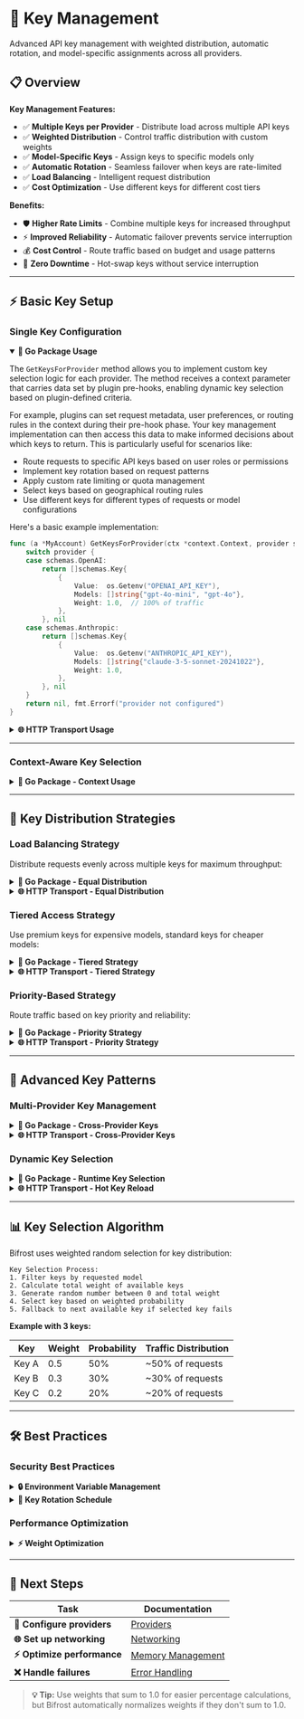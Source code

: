 # 🔑 Key Management

Advanced API key management with weighted distribution, automatic rotation, and model-specific assignments across all providers.

## 📋 Overview

**Key Management Features:**

- ✅ **Multiple Keys per Provider** - Distribute load across multiple API keys
- ✅ **Weighted Distribution** - Control traffic distribution with custom weights
- ✅ **Model-Specific Keys** - Assign keys to specific models only
- ✅ **Automatic Rotation** - Seamless failover when keys are rate-limited
- ✅ **Load Balancing** - Intelligent request distribution
- ✅ **Cost Optimization** - Use different keys for different cost tiers

**Benefits:**

- 🛡️ **Higher Rate Limits** - Combine multiple keys for increased throughput
- ⚡ **Improved Reliability** - Automatic failover prevents service interruption
- 💰 **Cost Control** - Route traffic based on budget and usage patterns
- 🔧 **Zero Downtime** - Hot-swap keys without service interruption

---

## ⚡ Basic Key Setup

### Single Key Configuration

<details open>
<summary><strong>🔧 Go Package Usage</strong></summary>

The `GetKeysForProvider` method allows you to implement custom key selection logic for each provider. The method receives a context parameter that carries data set by plugin pre-hooks, enabling dynamic key selection based on plugin-defined criteria.

For example, plugins can set request metadata, user preferences, or routing rules in the context during their pre-hook phase. Your key management implementation can then access this data to make informed decisions about which keys to return. This is particularly useful for scenarios like:

- Route requests to specific API keys based on user roles or permissions
- Implement key rotation based on request patterns
- Apply custom rate limiting or quota management
- Select keys based on geographical routing rules
- Use different keys for different types of requests or model configurations

Here's a basic example implementation:

```go
func (a *MyAccount) GetKeysForProvider(ctx *context.Context, provider schemas.ModelProvider) ([]schemas.Key, error) {
    switch provider {
    case schemas.OpenAI:
        return []schemas.Key{
            {
                Value:  os.Getenv("OPENAI_API_KEY"),
                Models: []string{"gpt-4o-mini", "gpt-4o"},
                Weight: 1.0,  // 100% of traffic
            },
        }, nil
    case schemas.Anthropic:
        return []schemas.Key{
            {
                Value:  os.Getenv("ANTHROPIC_API_KEY"),
                Models: []string{"claude-3-5-sonnet-20241022"},
                Weight: 1.0,
            },
        }, nil
    }
    return nil, fmt.Errorf("provider not configured")
}
```

</details>

<details>
<summary><strong>🌐 HTTP Transport Usage</strong></summary>

**Configuration (`config.json`):**

```json
{
  "providers": {
    "openai": {
      "keys": [
        {
          "value": "env.OPENAI_API_KEY",
          "models": ["gpt-4o-mini", "gpt-4o"],
          "weight": 1.0
        }
      ]
    },
    "anthropic": {
      "keys": [
        {
          "value": "env.ANTHROPIC_API_KEY",
          "models": ["claude-3-5-sonnet-20241022"],
          "weight": 1.0
        }
      ]
    }
  }
}
```

**Environment variables:**

```bash
export OPENAI_API_KEY="sk-..."
export ANTHROPIC_API_KEY="sk-ant-..."
```

</details>

---

### Context-Aware Key Selection

<details>
<summary><strong>🔧 Go Package - Context Usage</strong></summary>

The `GetKeysForProvider` method receives a context that can contain data from any source that sets values before the Bifrost request. This includes plugin pre-hooks, application logic, middleware, or direct context manipulation. Here's an example that demonstrates various context-based key selection strategies:

```go
type ContextAwareAccount struct {
    standardKeys []schemas.Key
    premiumKeys  []schemas.Key
}

func (a *ContextAwareAccount) GetKeysForProvider(ctx *context.Context, provider schemas.ModelProvider) ([]schemas.Key, error) {
    if provider != schemas.OpenAI {
        return nil, fmt.Errorf("provider not supported")
    }

    // Access context values from any source
    if ctx != nil {
        // Example: Application-set user role
        if userRole, ok := (*ctx).Value("user_role").(string); ok {
            switch userRole {
            case "premium":
                return a.premiumKeys, nil
            case "standard":
                return a.standardKeys, nil
            }
        }

        // Example: Middleware-set geographic region
        if region, ok := (*ctx).Value("geo_region").(string); ok {
            // Return region-specific keys
            switch region {
            case "eu":
                return []schemas.Key{{
                    Value:  os.Getenv("OPENAI_EU_KEY"),
                    Models: []string{"gpt-4o-mini", "gpt-4o"},
                    Weight: 1.0,
                }}, nil
            case "us":
                return []schemas.Key{{
                    Value:  os.Getenv("OPENAI_US_KEY"),
                    Models: []string{"gpt-4o-mini", "gpt-4o"},
                    Weight: 1.0,
                }}, nil
            }
        }

        // Example: Plugin-set request priority
        if priority, ok := (*ctx).Value("request_priority").(string); ok {
            switch priority {
            case "high":
                return []schemas.Key{{
                    Value:  os.Getenv("OPENAI_DEDICATED_KEY"),
                    Models: []string{"gpt-4o"},
                    Weight: 1.0,
                }}, nil
            }
        }

        // Example: Direct context value from application code
        if customKey, ok := (*ctx).Value("custom_api_key").(string); ok {
            return []schemas.Key{{
                Value:  customKey,
                Models: []string{"gpt-4o-mini", "gpt-4o"},
                Weight: 1.0,
            }}, nil
        }
    }

    // Default to standard keys if no context or matching criteria
    return a.standardKeys, nil
}
```

This implementation demonstrates:
- Reading context values set by various sources
- Application-level user role based selection
- Geographic routing from middleware
- Priority-based selection from plugins
- Custom key injection through direct context manipulation

You can set context values in several ways:

```go
// Direct in your application code
ctx := context.WithValue(context.Background(), "user_role", "premium")

// In middleware
func MyMiddleware(next http.Handler) http.Handler {
    return http.HandlerFunc(func(w http.ResponseWriter, r *http.Request) {
        ctx := context.WithValue(r.Context(), "geo_region", "eu")
        next.ServeHTTP(w, r.WithContext(ctx))
    })
}

// In a plugin's PreHook
func (p *MyPlugin) PreHook(ctx *context.Context, req *schemas.BifrostRequest) (*schemas.BifrostRequest, *schemas.PluginShortCircuit, error) {
    *ctx = context.WithValue(*ctx, "request_priority", "high")
    return req, nil, nil
}

// When making a Bifrost request
ctx := context.WithValue(context.Background(), "custom_api_key", "sk-...")
response, err := client.ChatCompletionRequest(ctx, request)
```

</details>

---

## 🔄 Key Distribution Strategies

### Load Balancing Strategy

Distribute requests evenly across multiple keys for maximum throughput:

<details>
<summary><strong>🔧 Go Package - Equal Distribution</strong></summary>

```go
func (a *MyAccount) GetKeysForProvider(ctx *context.Context, provider schemas.ModelProvider) ([]schemas.Key, error) {
    if provider == schemas.OpenAI {
        return []schemas.Key{
            {
                Value:  os.Getenv("OPENAI_KEY_1"),
                Models: []string{"gpt-4o-mini", "gpt-4o"},
                Weight: 0.25,  // 25% each for even distribution
            },
            {
                Value:  os.Getenv("OPENAI_KEY_2"),
                Models: []string{"gpt-4o-mini", "gpt-4o"},
                Weight: 0.25,
            },
            {
                Value:  os.Getenv("OPENAI_KEY_3"),
                Models: []string{"gpt-4o-mini", "gpt-4o"},
                Weight: 0.25,
            },
            {
                Value:  os.Getenv("OPENAI_KEY_4"),
                Models: []string{"gpt-4o-mini", "gpt-4o"},
                Weight: 0.25,
            },
        }, nil
    }
    return nil, fmt.Errorf("provider not configured")
}
```

</details>

<details>
<summary><strong>🌐 HTTP Transport - Equal Distribution</strong></summary>

```json
{
  "providers": {
    "openai": {
      "keys": [
        {
          "value": "env.OPENAI_KEY_1",
          "models": ["gpt-4o-mini", "gpt-4o"],
          "weight": 0.25
        },
        {
          "value": "env.OPENAI_KEY_2",
          "models": ["gpt-4o-mini", "gpt-4o"],
          "weight": 0.25
        },
        {
          "value": "env.OPENAI_KEY_3",
          "models": ["gpt-4o-mini", "gpt-4o"],
          "weight": 0.25
        },
        {
          "value": "env.OPENAI_KEY_4",
          "models": ["gpt-4o-mini", "gpt-4o"],
          "weight": 0.25
        }
      ]
    }
  }
}
```

**Environment setup:**

```bash
export OPENAI_KEY_1="sk-1..."
export OPENAI_KEY_2="sk-2..."
export OPENAI_KEY_3="sk-3..."
export OPENAI_KEY_4="sk-4..."
```

</details>

### Tiered Access Strategy

Use premium keys for expensive models, standard keys for cheaper models:

<details>
<summary><strong>🔧 Go Package - Tiered Strategy</strong></summary>

```go
func (a *MyAccount) GetKeysForProvider(ctx *context.Context, provider schemas.ModelProvider) ([]schemas.Key, error) {
    if provider == schemas.OpenAI {
        return []schemas.Key{
            // Standard keys for cheap models
            {
                Value:  os.Getenv("OPENAI_STANDARD_KEY_1"),
                Models: []string{"gpt-4o-mini"},  // Cheap model only
                Weight: 0.4,
            },
            {
                Value:  os.Getenv("OPENAI_STANDARD_KEY_2"),
                Models: []string{"gpt-4o-mini"},
                Weight: 0.3,
            },
            // Premium keys for expensive models
            {
                Value:  os.Getenv("OPENAI_PREMIUM_KEY_1"),
                Models: []string{"gpt-4o", "gpt-4o-mini"},  // All models
                Weight: 0.2,
            },
            {
                Value:  os.Getenv("OPENAI_PREMIUM_KEY_2"),
                Models: []string{"gpt-4o", "gpt-4o-mini"},
                Weight: 0.1,
            },
        }, nil
    }
    return nil, fmt.Errorf("provider not configured")
}
```

**Result:** Cost optimization with dedicated premium keys for expensive models

</details>

<details>
<summary><strong>🌐 HTTP Transport - Tiered Strategy</strong></summary>

```json
{
  "providers": {
    "openai": {
      "keys": [
        {
          "value": "env.OPENAI_STANDARD_KEY_1",
          "models": ["gpt-4o-mini"],
          "weight": 0.4
        },
        {
          "value": "env.OPENAI_STANDARD_KEY_2",
          "models": ["gpt-4o-mini"],
          "weight": 0.3
        },
        {
          "value": "env.OPENAI_PREMIUM_KEY_1",
          "models": ["gpt-4o", "gpt-4o-mini"],
          "weight": 0.2
        },
        {
          "value": "env.OPENAI_PREMIUM_KEY_2",
          "models": ["gpt-4o", "gpt-4o-mini"],
          "weight": 0.1
        }
      ]
    }
  }
}
```

</details>

### Priority-Based Strategy

Route traffic based on key priority and reliability:

<details>
<summary><strong>🔧 Go Package - Priority Strategy</strong></summary>

```go
func (a *MyAccount) GetKeysForProvider(ctx *context.Context, provider schemas.ModelProvider) ([]schemas.Key, error) {
    if provider == schemas.OpenAI {
        return []schemas.Key{
            // Primary key (highest priority)
            {
                Value:  os.Getenv("OPENAI_PRIMARY_KEY"),
                Models: []string{"gpt-4o-mini", "gpt-4o"},
                Weight: 0.6,  // 60% traffic to primary
            },
            // Secondary keys (backup)
            {
                Value:  os.Getenv("OPENAI_BACKUP_KEY_1"),
                Models: []string{"gpt-4o-mini", "gpt-4o"},
                Weight: 0.3,  // 30% to first backup
            },
            {
                Value:  os.Getenv("OPENAI_BACKUP_KEY_2"),
                Models: []string{"gpt-4o-mini", "gpt-4o"},
                Weight: 0.1,  // 10% to second backup
            },
        }, nil
    }
    return nil, fmt.Errorf("provider not configured")
}
```

</details>

<details>
<summary><strong>🌐 HTTP Transport - Priority Strategy</strong></summary>

```json
{
  "providers": {
    "openai": {
      "keys": [
        {
          "value": "env.OPENAI_PRIMARY_KEY",
          "models": ["gpt-4o-mini", "gpt-4o"],
          "weight": 0.6
        },
        {
          "value": "env.OPENAI_BACKUP_KEY_1",
          "models": ["gpt-4o-mini", "gpt-4o"],
          "weight": 0.3
        },
        {
          "value": "env.OPENAI_BACKUP_KEY_2",
          "models": ["gpt-4o-mini", "gpt-4o"],
          "weight": 0.1
        }
      ]
    }
  }
}
```

</details>

---

## 🎯 Advanced Key Patterns

### Multi-Provider Key Management

<details>
<summary><strong>🔧 Go Package - Cross-Provider Keys</strong></summary>

```go
func (a *MyAccount) GetKeysForProvider(ctx *context.Context, provider schemas.ModelProvider) ([]schemas.Key, error) {
    switch provider {
    case schemas.OpenAI:
        return []schemas.Key{
            {
                Value:  os.Getenv("OPENAI_KEY_1"),
                Models: []string{"gpt-4o-mini", "gpt-4o"},
                Weight: 0.7,
            },
            {
                Value:  os.Getenv("OPENAI_KEY_2"),
                Models: []string{"gpt-4o"},
                Weight: 0.3,
            },
        }, nil
    case schemas.Anthropic:
        return []schemas.Key{
            {
                Value:  os.Getenv("ANTHROPIC_KEY_1"),
                Models: []string{"claude-3-5-sonnet-20241022"},
                Weight: 0.8,
            },
            {
                Value:  os.Getenv("ANTHROPIC_KEY_2"),
                Models: []string{"claude-3-5-sonnet-20241022"},
                Weight: 0.2,
            },
        }, nil
    case schemas.Bedrock:
        return []schemas.Key{
            {
                Value:  os.Getenv("AWS_ACCESS_KEY_ID"),
                Models: []string{"anthropic.claude-3-5-sonnet-20241022-v2:0"},
                Weight: 1.0,
            },
        }, nil
    }
    return nil, fmt.Errorf("provider %s not configured", provider)
}
```

</details>

<details>
<summary><strong>🌐 HTTP Transport - Cross-Provider Keys</strong></summary>

```json
{
  "providers": {
    "openai": {
      "keys": [
        {
          "value": "env.OPENAI_KEY_1",
          "models": ["gpt-4o-mini", "gpt-4o"],
          "weight": 0.7
        },
        {
          "value": "env.OPENAI_KEY_2",
          "models": ["gpt-4o"],
          "weight": 0.3
        }
      ]
    },
    "anthropic": {
      "keys": [
        {
          "value": "env.ANTHROPIC_KEY_1",
          "models": ["claude-3-5-sonnet-20241022"],
          "weight": 0.8
        },
        {
          "value": "env.ANTHROPIC_KEY_2",
          "models": ["claude-3-5-sonnet-20241022"],
          "weight": 0.2
        }
      ]
    },
    "bedrock": {
      "keys": [
        {
          "models": ["anthropic.claude-3-5-sonnet-20241022-v2:0"],
          "weight": 1.0,
          "bedrock_key_config": {
            "access_key": "env.AWS_ACCESS_KEY_ID",
            "secret_key": "env.AWS_SECRET_ACCESS_KEY",
            "session_token": "env.AWS_SESSION_TOKEN",
            "region": "us-east-1",
            "arn": "arn:aws:iam::123456789012:role/BedrockRole"
          }
        }
      ],
    }
  }
}
```

</details>

### Dynamic Key Selection

<details>
<summary><strong>🔧 Go Package - Runtime Key Selection</strong></summary>

```go
type DynamicAccount struct {
    keyRotationInterval time.Duration
    lastRotation        time.Time
    currentKeyIndex     int
    keys                map[schemas.ModelProvider][]schemas.Key
}

func (a *DynamicAccount) GetKeysForProvider(ctx *context.Context, provider schemas.ModelProvider) ([]schemas.Key, error) {
    // Rotate keys every hour
    if time.Since(a.lastRotation) > a.keyRotationInterval {
        a.rotateKeys()
        a.lastRotation = time.Now()
    }

    if keys, exists := a.keys[provider]; exists {
        return keys, nil
    }
    return nil, fmt.Errorf("provider not configured")
}

func (a *DynamicAccount) rotateKeys() {
    // Implement key rotation logic
    // Could fetch new keys from secret management system
    log.Info("Rotating API keys...")
}
```

</details>

<details>
<summary><strong>🌐 HTTP Transport - Hot Key Reload</strong></summary>

This feature is under development.

</details>

---

## 📊 Key Selection Algorithm

Bifrost uses weighted random selection for key distribution:

```text
Key Selection Process:
1. Filter keys by requested model
2. Calculate total weight of available keys
3. Generate random number between 0 and total weight
4. Select key based on weighted probability
5. Fallback to next available key if selected key fails
```

**Example with 3 keys:**

| Key   | Weight | Probability | Traffic Distribution |
| ----- | ------ | ----------- | -------------------- |
| Key A | 0.5    | 50%         | ~50% of requests     |
| Key B | 0.3    | 30%         | ~30% of requests     |
| Key C | 0.2    | 20%         | ~20% of requests     |

---

## 🛠️ Best Practices

### Security Best Practices

<details>
<summary><strong>🔒 Environment Variable Management</strong></summary>

**Recommended approach:**

```bash
# Use descriptive naming
export OPENAI_PRIMARY_KEY="sk-..."
export OPENAI_FALLBACK_KEY="sk-..."
export ANTHROPIC_PRODUCTION_KEY="sk-ant-..."

# Avoid hardcoding in config files
# ❌ Bad
{
  "value": "sk-actual-key-here"
}

# ✅ Good
{
  "value": "env.OPENAI_API_KEY"
}
```

</details>

<details>
<summary><strong>🔄 Key Rotation Schedule</strong></summary>

**Recommended rotation schedule:**

```text
• Production keys: Every 30 days
• Development keys: Every 90 days
• Backup keys: Every 60 days
• Emergency keys: Keep fresh, rotate every 14 days
```

**Implementation:**

```go
// Track key age and force rotation
type KeyWithMetadata struct {
    schemas.Key
    CreatedAt time.Time
    LastUsed  time.Time
}

func (k *KeyWithMetadata) ShouldRotate() bool {
    return time.Since(k.CreatedAt) > 30*24*time.Hour // 30 days
}
```

</details>

### Performance Optimization

<details>
<summary><strong>⚡ Weight Optimization</strong></summary>

**High-throughput scenario:**

```json
{
  "providers": {
    "openai": {
      "keys": [
        {
          "value": "env.OPENAI_HIGH_LIMIT_KEY",
          "models": ["gpt-4o-mini"],
          "weight": 0.8
        },
        {
          "value": "env.OPENAI_STANDARD_KEY",
          "models": ["gpt-4o-mini"],
          "weight": 0.2
        }
      ]
    }
  }
}
```

**Cost-optimized scenario:**

```json
{
  "providers": {
    "openai": {
      "keys": [
        {
          "value": "env.OPENAI_CHEAP_KEY",
          "models": ["gpt-4o-mini"],
          "weight": 0.9
        },
        {
          "value": "env.OPENAI_PREMIUM_KEY",
          "models": ["gpt-4o"],
          "weight": 0.1
        }
      ]
    }
  }
}
```

</details>

---

## 🎯 Next Steps

| **Task**                    | **Documentation**                         |
| --------------------------- | ----------------------------------------- |
| **🔗 Configure providers**  | [Providers](providers.md)                 |
| **🌐 Set up networking**    | [Networking](networking.md)               |
| **⚡ Optimize performance** | [Memory Management](memory-management.md) |
| **❌ Handle failures**      | [Error Handling](errors.md)               |

> **💡 Tip:** Use weights that sum to 1.0 for easier percentage calculations, but Bifrost automatically normalizes weights if they don't sum to 1.0.
